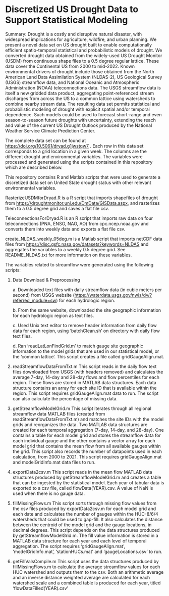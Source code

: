 # Discretized US Drought Data to Support Statistical Modeling

Summary: Drought is a costly and disruptive natural disaster, with widespread implications for agriculture, wildfire, and urban planning.  We present a novel data set on US drought built to enable computationally efficient spatio-temporal statistical and probabilistic models of drought. We converted drought data obtained from the widely-used US Drought Monitor (USDM) from continuous shape files to a 0.5 degree regular lattice. These data cover the Continental US from 2000 to mid-2022. Known environmental drivers of drought include those obtained from the North American Land Data Assimilation System (NLDAS-2), US Geological Survey (USGS) streamflow data, and National Oceanic and Atmospheric Administration (NOAA) teleconnections data. The USGS streamflow data is itself a new gridded data product, aggregating point-referenced stream discharges from across the US to a common lattice using watersheds to combine nearby stream data. The resulting data set permits statistical and probabilistic modeling of drought with explicit spatial and/or temporal dependence.  Such models could be used to forecast short-range and even season-to-season future droughts with uncertainty, extending the reach and value of the current US Drought Outlook produced by the National Weather Service Climate Prediction Center. 

The complete data set can be found at https://doi.org/10.5061/dryad.g1jwstqw7 . Each row in this data set corresponds to a grid location in a given week. The columns are the different drought and environmental variables. The variables were processed and generated using the scripts contained in this repository which are described below. 

This repository contains R and Matlab scripts that were used to generate a discretized data set on United State drought status with other relevant environmental variables.

RasterizeUSDMforDryad.R is a R script that imports shapefiles of drought from https://droughtmonitor.unl.edu/DmData/GISData.aspx, and rasterizes them to a 0.5 degree grid and saves a flat file csv.

TeleconnectionsForDryad.R is an R script that imports raw data on four teleconnections (PNA, ENSO, NAO, AO) from cpc.ncep.noaa.gov and converts them into weekly data and exports a flat file csv.

create_NLDAS_weekly_05deg.m is a Matlab script that imports netCDF data files from https://disc.gsfc.nasa.gov/datasets?keywords=NLDAS and aggregates the variables to a weekly 0.5 degree grid. See README_NLDAS.txt for more information on these variables.

The variables related to streamflow were generated using the following scripts:

1.  Data Download & Preprocessing

    a.	Downloaded text files with daily streamflow data (in cubic meters per second) from USGS website (https://waterdata.usgs.gov/nwis/dv/?referred_module=sw) for each hydrologic region. 
    
    b.	From the same website, downloaded the site geographic information for each hydrologic region as text files. 
    
    c.	Used Unix text editor to remove header information from daily flow data for each region, using ‘batchClean.sh’ on directory with daily flow text files.
    
    d.	Ran ‘readLatLonFindGrid.m’ to match gauge site geographic information to the model grids that are used in our statistical model, or the ‘common lattice’. This script creates a file called gridGaugeAlign.mat.
    
2.	readStreamflowDataFromTxt.m 
This script reads in the daily flow text files downloaded from USGS (with headers removed) and calculates the average 7-day, 14-day and 28-day flows and flow percentiles for each region. These flows are stored in MATLAB data structures. Each data structure contains an array for each site ID that is available within the region. This script requires gridGaugeAlign.mat data to run. The script can also calculate the percentage of missing data.

3.	getStreamflowModelGrid.m 
This script iterates through all regional streamflow data MATLAB files (created from readStreamflowDataFromTxt.m) and matches the site IDs with the model grids and reorganizes the data. Two MATLAB data structures are created for each temporal aggregation (7-day, 14-day, and 28-day). One contains a table for each model grid and stores the streamflow data for each individual gauge and the other contains a vector array for each model grid that contains the mean flow from all available gauges within the grid. This script also records the number of datapoints used in each calculation, from 2000 to 2021. This script requires gridGaugeAlign.mat and modelGridInfo.mat data files to run.

4.	exportData2csv.m
This script reads in the mean flow MATLAB data structures produced by getStreamflowModelGrid.m and creates a table that can be ingested by the statistical model. Each year of tabular data is exported to a csv file, called flowData(YEAR).csv. A value of NaN is used when there is no gauge data.
5.	fillMissingFlows.m 
This script sorts through missing flow values from the csv files produced by exportData2csv.m for each model grid and each date and calculates the number of gauges within the HUC-8/6/4 watersheds that could be used to gap-fill. It also calculates the distance between the centroid of the model grid and the gauge locations, in decimal degrees. This script depends on the data structures produced by getStreamflowModelGrid.m. The fill value information is stored in a MATLAB data structure for each year and each level of temporal aggregation. The script requires ‘gridGaugeAlign.mat’, ‘modelGridInfo.mat’, ‘stationHUCs.mat’ and ‘gaugeLocations.csv’ to run.
6.	getFillValsCompile.m 
This script uses the data structures produced by fillMissingFlows.m to calculate the average streamflow values for each HUC watershed and outputs them to the csv. Both an arithmetic average and an inverse distance weighted average are calculated for each watershed scale and a combined table is produced for each year, titled ‘flowDataFilled(YEAR).csv’



